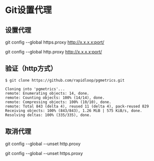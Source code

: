 # Git设置代理

## 设置代理
git config --global https.proxy http://x.x.x.x:port/

git config --global http.proxy http://x.x.x.x:port/

## 验证（http方式）
```shell
$ git clone https://github.com/rapidloop/pgmetrics.git

Cloning into 'pgmetrics'...
remote: Enumerating objects: 14, done.
remote: Counting objects: 100% (14/14), done.
remote: Compressing objects: 100% (10/10), done.
remote: Total 843 (delta 4), reused 11 (delta 4), pack-reused 829
Receiving objects: 100% (843/843), 1.26 MiB | 575 KiB/s, done.
Resolving deltas: 100% (335/335), done.
```

## 取消代理
git config --global --unset http.proxy

git config --global --unset https.proxy
